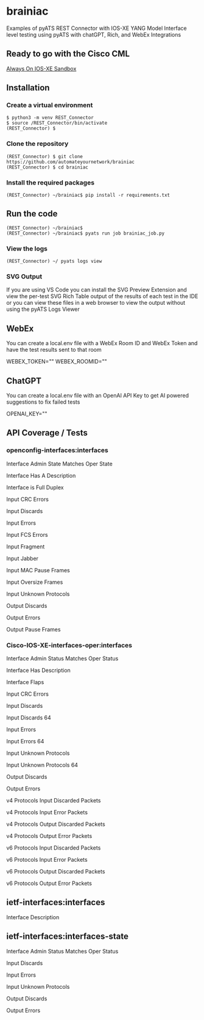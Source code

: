 # brainiac
Examples of pyATS REST Connector with IOS-XE YANG Model Interface level testing using pyATS with chatGPT, Rich, and WebEx Integrations

## Ready to go with the Cisco CML

[Always On IOS-XE Sandbox](https://devnetsandbox.cisco.com/RM/Diagram/Index/27d9747a-db48-4565-8d44-df318fce37ad?diagramType=Topology)

## Installation

### Create a virtual environment
```console
$ python3 -m venv REST_Connector
$ source /REST_Connector/bin/activate
(REST_Connector) $
```

### Clone the repository 
```console
(REST_Connector) $ git clone https://github.com/automateyournetwork/brainiac
(REST_Connector) $ cd brainiac
```

### Install the required packages
```console
(REST_Connector) ~/brainiac$ pip install -r requirements.txt
```

## Run the code
```console
(REST_Connector) ~/brainiac$
(REST_Connector) ~/brainiac$ pyats run job brainiac_job.py
```

### View the logs

```console
(REST_Connector) ~/ pyats logs view
```

### SVG Output
If you are using VS Code you can install the SVG Preview Extension and view the per-test SVG Rich Table output of the results of each test in the IDE or you can view these files in a web browser to view the output without using the pyATS Logs Viewer
## WebEx
You can create a local.env file with a WebEx Room ID and WebEx Token and have the test results sent to that room

WEBEX_TOKEN=""
WEBEX_ROOMID=""


## ChatGPT
You can create a local.env file with an OpenAI API Key to get AI powered suggestions to fix failed tests

OPENAI_KEY=""

## API Coverage / Tests

### openconfig-interfaces:interfaces

Interface Admin State Matches Oper State

Interface Has A Description

Interface is Full Duplex

Input CRC Errors

Input Discards

Input Errors

Input FCS Errors

Input Fragment

Input Jabber

Input MAC Pause Frames

Input Oversize Frames

Input Unknown Protocols

Output Discards

Output Errors

Output Pause Frames

### Cisco-IOS-XE-interfaces-oper:interfaces

Interface Admin Status Matches Oper Status

Interface Has Description

Interface Flaps

Input CRC Errors

Input Discards

Input Discards 64

Input Errors

Input Errors 64

Input Unknown Protocols

Input Unknown Protocols 64

Output Discards

Output Errors

v4 Protocols Input Discarded Packets

v4 Protocols Input Error Packets

v4 Protocols Output Discarded Packets

v4 Protocols Output Error Packets

v6 Protocols Input Discarded Packets

v6 Protocols Input Error Packets

v6 Protocols Output Discarded Packets

v6 Protocols Output Error Packets

## ietf-interfaces:interfaces

Interface Description
## ietf-interfaces:interfaces-state

Interface Admin Status Matches Oper Status

Input Discards

Input Errors

Input Unknown Protocols

Output Discards

Output Errors
